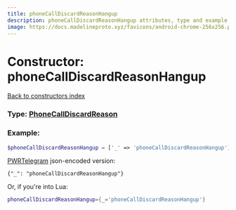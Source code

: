 ```yaml
---
title: phoneCallDiscardReasonHangup
description: phoneCallDiscardReasonHangup attributes, type and example
image: https://docs.madelineproto.xyz/favicons/android-chrome-256x256.png
---
```

# Constructor: phoneCallDiscardReasonHangup  
[Back to constructors index](index.md)






### Type: [PhoneCallDiscardReason](../types/PhoneCallDiscardReason.md)


### Example:

```php
$phoneCallDiscardReasonHangup = ['_' => 'phoneCallDiscardReasonHangup'];
```  

[PWRTelegram](https://pwrtelegram.xyz) json-encoded version:

```
{"_": "phoneCallDiscardReasonHangup"}
```


Or, if you're into Lua:

```lua
phoneCallDiscardReasonHangup={_='phoneCallDiscardReasonHangup'}

```


